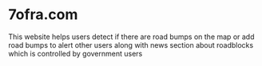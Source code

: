 # 7ofra.com
This website helps users detect if there are road bumps on the map or add road bumps to alert other users along with news section about roadblocks which is controlled by government users
